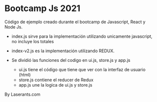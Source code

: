 # Bootcamp Js 2021 

Código de ejemplo creado durante el bootcamp de Javascript, React y Node Js. 

- index.js sirve para la implementación utilizando unicamente javascript, no incluye los totales

- index-v2.js es la implementación utilizando REDUX.

- Se dividió las funciones del codigo en ui.js, store.js y app.js

  * ui.js tiene el código que tiene que ver con la interfaz de usuario (html)
  * store.js contiene el reducer de Redux
  * app.js une la logica de ui.js y store.js

By Laserants.com
